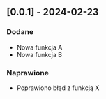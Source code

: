 ## [0.0.1] - 2024-02-23

### Dodane

- Nowa funkcja A
- Nowa funkcja B

### Naprawione

- Poprawiono błąd z funkcją X
